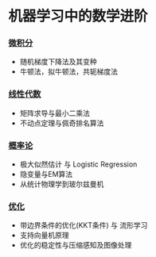 # 机器学习中的数学进阶

### [微积分](https://github.com/fengguan/education/tree/master/Mathematics/Calculus)
* 随机梯度下降法及其变种
* 牛顿法，拟牛顿法，共轭梯度法

### [线性代数](https://github.com/fengguan/education/tree/master/Mathematics/LinearAlgebra)
* 矩阵求导与最小二乘法
* 不动点定理与佩奇排名算法

### [概率论](https://github.com/fengguan/education/tree/master/Mathematics/probability)
* 极大似然估计 与 Logistic Regression
* 隐变量与EM算法
* 从统计物理学到玻尔兹曼机

### [优化](https://github.com/fengguan/education/blob/master/Mathematics/optimization/README.md)
* 带边界条件的优化(KKT条件) 与 流形学习
* 支持向量机原理
* 优化的稳定性与压缩感知及图像处理

